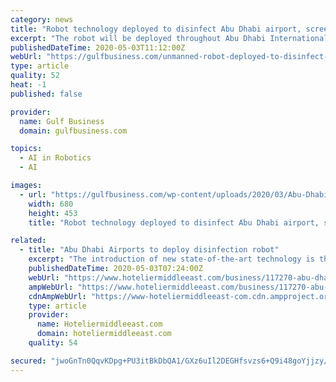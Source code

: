 ```yaml
---
category: news
title: "Robot technology deployed to disinfect Abu Dhabi airport, screen passengers"
excerpt: "The robot will be deployed throughout Abu Dhabi International Airport including staff areas and cargo facilities as well as cabins on passenger aircraft"
publishedDateTime: 2020-05-03T11:12:00Z
webUrl: "https://gulfbusiness.com/unmanned-robot-deployed-to-disinfect-abu-dhabi-airport-screen-passengers/"
type: article
quality: 52
heat: -1
published: false

provider:
  name: Gulf Business
  domain: gulfbusiness.com

topics:
  - AI in Robotics
  - AI

images:
  - url: "https://gulfbusiness.com/wp-content/uploads/2020/03/Abu-Dhabi-International-Airport.jpeg"
    width: 680
    height: 453
    title: "Robot technology deployed to disinfect Abu Dhabi airport, screen passengers"

related:
  - title: "Abu Dhabi Airports to deploy disinfection robot"
    excerpt: "The introduction of new state-of-the-art technology is the latest measure introduced by Abu Dhabi Airports to contain the spread of COVID-19, and aligns with the directives of H.E. Sheikh Mohammed bin Hamad bin Tahnoon Al Nahyan,"
    publishedDateTime: 2020-05-03T07:24:00Z
    webUrl: "https://www.hoteliermiddleeast.com/business/117270-abu-dhabi-airports-to-deploy-technology-to-reinstate-covid-19-free-environment"
    ampWebUrl: "https://www.hoteliermiddleeast.com/business/117270-abu-dhabi-airports-to-deploy-technology-to-reinstate-covid-19-free-environment?amp"
    cdnAmpWebUrl: "https://www-hoteliermiddleeast-com.cdn.ampproject.org/c/s/www.hoteliermiddleeast.com/business/117270-abu-dhabi-airports-to-deploy-technology-to-reinstate-covid-19-free-environment?amp"
    type: article
    provider:
      name: Hoteliermiddleeast.com
      domain: hoteliermiddleeast.com
    quality: 54

secured: "jwoGnTn0QqvKDpg+PU3itBkDbQA1/GXz6uIl2DEGHfsvzs6+Q9i48goYjjzy/0T5AAAZPB1cnCN9Poa6aohfXLvMY753jzRw3OEzgWc8mlaL2suosCjhtaIkCvsYl/mYsWt9q0RCShbxFLwzzygSGF5YOeOYp9+syEHf+MclPqlSGMch8TOTAjcGisY+yepRx6MoxumC+WLcNkvuLf/icj0OZVZxfIER36bQKYc44ULTqDUcDEJ1c1mXOH7w+OBL3NjOFjHNfrQjwmc1CDIPvOOX9hOPgM9E9+38Up6zBw1CY7GeQJLp34Eu8FkzrudO;kChx7oXaNAiDHzOjc8QS/g=="
---
```


